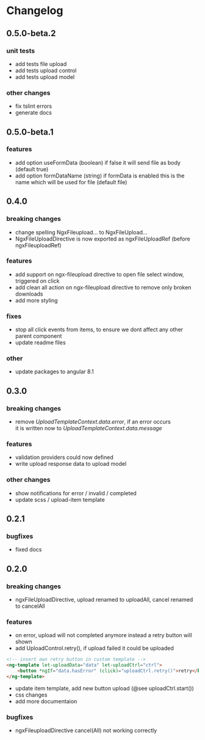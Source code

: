 # Changelog

## 0.5.0-beta.2

### unit tests

- add tests file upload
- add tests upload control
- add tests upload model

### other changes

- fix tslint errors
- generate docs

## 0.5.0-beta.1

### features

- add option useFormData (boolean) if false it will send file as body (default true)
- add option formDataName (string) if formData is enabled this is the name which will be used for file (default file)

## 0.4.0

### breaking changes

- change spelling NgxFileupload... to NgxFileUpload...
- NgxFileUploadDirective is now exported as ngxFileUploadRef (before ngxFileuploadRef)

### features

- add support on ngx-fileupload directive to open file select window, triggered on click
- add clean all action on ngx-fileupload directive to remove only broken downloads
- add more styling

### fixes

- stop all click events from items, to ensure we dont affect any other parent component
- update readme files

### other

- update packages to angular 8.1

## 0.3.0

### breaking changes

- remove *UploadTemplateContext.data.error*, if an error occurs  
    it is written now to *UploadTemplateContext.data.message*

### features

- validation providers could now defined
- write upload response data to upload model
  
### other changes

- show notifications for error / invalid / completed
- update scss / upload-item template

## 0.2.1

### bugfixes

- fixed docs

## 0.2.0

### breaking changes

- ngxFileUploadDirective, upload renamed to uploadAll, cancel renamed to cancelAll

### features

- on error, upload will not completed anymore instead a retry button will shown
- add UploadControl.retry(), if upload failed it could be uploaded

```html
<!-- insert own retry button in custom template -->
<ng-template let-uploadData="data" let-uploadCtrl="ctrl">
    <button *ngIf="data.hasError" (click)="uploadCtrl.retry()">retry</button>
</ng-template>
```

- update item template, add new button upload (@see uploadCtrl.start())
- css changes
- add more documentaion

### bugfixes

- ngxFileuploadDirective cancel(All) not working correctly
